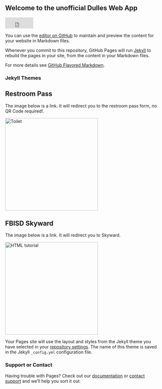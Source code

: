 ## Welcome to the unofficial Dulles Web App

<iframe src="http://free.timeanddate.com/clock/i7mibzmz/n104/fn6/tt0/tw0/tm1/ts1/tb4" frameborder="0" width="91" height="36"></iframe>


You can use the [editor on GitHub](https://github.com/datnotguy17/DullesWebApp/edit/gh-pages/index.md) to maintain and preview the content for your website in Markdown files.

Whenever you commit to this repository, GitHub Pages will run [Jekyll](https://jekyllrb.com/) to rebuild the pages in your site, from the content in your Markdown files.

For more details see [GitHub Flavored Markdown](https://guides.github.com/features/mastering-markdown/).

### Jekyll Themes

<html>
<body>

<h2>Restroom Pass</h2>

<p>The image below is a link. It will redirect you to the restroom pass form, no QR Code required!.</p>

<a href="http://forms.office.com/Pages/ResponsePage.aspx?id=QWJ9SRo5d0KRrL3SqZ9wVLLKMQuYCnlBsu6Qt-vCucpUMkVTUUhWNzM0RThPM0xOQUNTQzk0NkY0Qy4u&qrcode=true"><img src="https://cdn2.iconfinder.com/data/icons/home-appliances-furnitures/100/toilet-512.png" alt="Toilet" style="width:300px;height:300px;"></a>

</body>
</html>

<html>
<body>

<h2>FBISD Skyward</h2>

<p>The image below is a link. It will redirect you to Skyward.</p>

<a href="https://skyward-fbprod.iscorp.com/scripts/wsisa.dll/WService=wsedufortbendtx/seplog01.w"><img src="https://3.files.edl.io/f024/20/08/17/142812-48959c4e-e3b1-43b4-aa2e-781c8d515c0d.png" alt="HTML tutorial" style="width:300px;height:300px;"></a>

</body>
</html>

Your Pages site will use the layout and styles from the Jekyll theme you have selected in your [repository settings](https://github.com/datnotguy17/DullesWebApp/settings). The name of this theme is saved in the Jekyll `_config.yml` configuration file.

### Support or Contact

Having trouble with Pages? Check out our [documentation](https://docs.github.com/categories/github-pages-basics/) or [contact support](https://github.com/contact) and we’ll help you sort it out.
